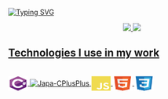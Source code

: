 <a href="https://git.io/typing-svg"><img src="https://readme-typing-svg.demolab.com?font=Fira+Code&pause=1000&color=4D29F7&random=false&width=435&lines=Hi%2C+my+name+is+Victor;+and+I'm+a+game+developer" alt="Typing SVG" /></a>


<div align="center">
  <a href="https://github.com/Japa121">
  <img height="180em" src="https://github-readme-stats.vercel.app/api?username=Japa121&show_icons=true&theme=synthwave&include_all_commits=true&count_private=true"/>
  <img height="180em" src="https://github-readme-stats.vercel.app/api/top-langs/?username=Japa121&layout=compact&langs_count=7&theme=synthwave"/>
</div>

## Technologies I use in my work
<div style="display: inline_block"><br>
  <img align="center" alt="Japa-Csharp" height="30" width="40" src="https://raw.githubusercontent.com/devicons/devicon/master/icons/csharp/csharp-original.svg">
  <img align="center" alt="Japa-CPlusPlus" height="30" width="40" src="https://cdn.jsdelivr.net/gh/devicons/devicon@latest/icons/cplusplus/cplusplus-original.svg" />  
  <img align="center" alt="Japa-Js" height="30" width="40" src="https://raw.githubusercontent.com/devicons/devicon/master/icons/javascript/javascript-plain.svg">
  <img align="center" alt="Japa-HTML" height="30" width="40" src="https://raw.githubusercontent.com/devicons/devicon/master/icons/html5/html5-original.svg">
  <img align="center" alt="Japa-CSS" height="30" width="40" src="https://raw.githubusercontent.com/devicons/devicon/master/icons/css3/css3-original.svg">
        
</div>
<br>
<div>
  

 
  </div>
 

